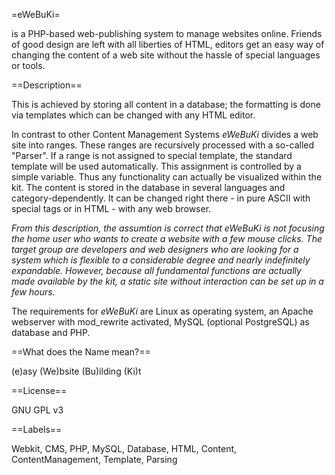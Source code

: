 =eWeBuKi=

is a PHP-based web-publishing system to manage websites online. Friends of good design are left with all liberties of HTML, editors get an easy way of changing the content of a web site without the hassle of special languages or tools.

==Description==

This is achieved by storing all content in a database; the formatting is done via templates which can be changed with any HTML editor.

In contrast to other Content Management Systems *eWeBuKi* divides a web site into ranges. These ranges are recursively processed with a so-called "Parser". If a range is not assigned to special template, the standard template will be used automatically. This assignment is controlled by a simple variable. Thus any functionality can actually be visualized within the kit. The content is stored in the database in several languages and category-dependently. It can be changed right there - in pure ASCII with special tags or in HTML - with any web browser.

_From this description, the assumtion is correct that *eWeBuKi* is not focusing the home user who wants to create a website with a few mouse clicks. The target group are developers and web designers who are looking for a system which is flexible to a considerable degree and nearly indefinitely expandable.
However, because all fundamental functions are actually made available by the kit, a static site without interaction can be set up in a few hours._

The requirements for *eWeBuKi* are Linux as operating system, an Apache webserver with mod_rewrite activated, MySQL (optional PostgreSQL) as database and PHP.

==What does the Name mean?==

(e)asy (We)bsite (Bu)ilding (Ki)t

==License==

GNU GPL v3

==Labels==

Webkit, CMS, PHP, MySQL, Database, HTML, Content, ContentManagement, Template, Parsing
